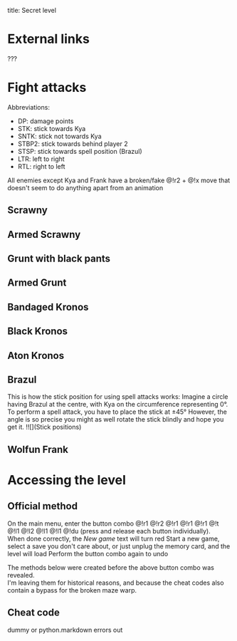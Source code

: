 title: Secret level

# External links
???
# Fight attacks

Abbreviations: 

- DP: damage points  
- STK: stick towards Kya  
- SNTK: stick not towards Kya  
- STBP2: stick towards behind player 2  
- STSP: stick towards spell position (Brazul)  
- LTR: left to right  
- RTL: right to left
 
All enemies except Kya and Frank have a broken/fake @!r2 + @!x move that doesn't seem to do anything apart from an animation

## Scrawny

## Armed Scrawny

## Grunt with black pants 

## Armed Grunt

## Bandaged Kronos

## Black Kronos

## Aton Kronos

## Brazul

This is how the stick position for using spell attacks works:
Imagine a circle having Brazul at the centre, with Kya on the circumference representing 0°.  
To perform a spell attack, you have to place the stick at ±45°
However, the angle is so precise you might as well rotate the stick blindly and hope you get it.
!![](Stick positions)

## Wolfun Frank

# Accessing the level

## Official method
On the main menu, enter the button combo @!r1 @!r2 @!r1 @!r1 @!r1 @!t @!l1 @!l2 @!l1 @!l1 @!du (press and release each button individually).  
When done correctly, the *New game* text will turn red
Start a new game, select a save you don't care about, or just unplug the memory card, and the level will load
Perform the button combo again to undo

The methods below were created before the above button combo was revealed.  
I'm leaving them for historical reasons, and because the cheat codes also contain a bypass for the broken maze warp.  

## Cheat code

dummy or python.markdown errors out